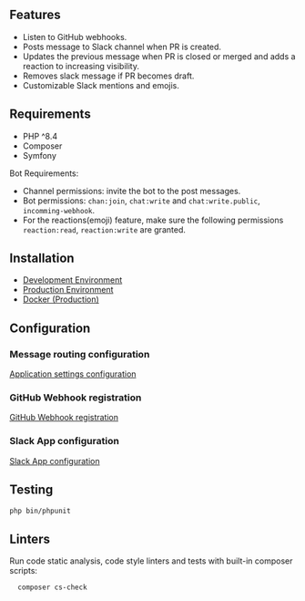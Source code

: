 ## Features
- Listen to GitHub webhooks.
- Posts message to Slack channel when PR is created.
- Updates the previous message when PR is closed or merged and adds a reaction to increasing visibility.
- Removes slack message if PR becomes draft.
- Customizable Slack mentions and emojis.

## Requirements

- PHP ^8.4
- Composer
- Symfony

Bot Requirements:
- Channel permissions: invite the bot to the post messages.
- Bot permissions: `chan:join`, `chat:write` and `chat:write.public`, `incomming-webhook`.
- For the reactions(emoji) feature, make sure the following permissions `reaction:read`, `reaction:write` are granted.


## Installation

- [Development Environment](installation_development_env.md)
- [Production Environment](installation_production_env.md)
- [Docker (Production)](docker_production.md)

## Configuration
### Message routing configuration
[Application settings configuration](configuring.md)

### GitHub Webhook registration
[GitHub Webhook registration](register_github_webhook.md)

### Slack App configuration
[Slack App configuration](slack_bot_configuration.md)

## Testing
```sh
php bin/phpunit
```

## Linters
Run code static analysis, code style linters and tests with built-in composer scripts:
```sh
  composer cs-check
```